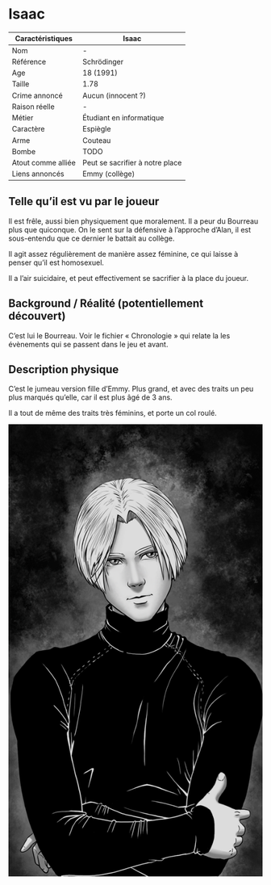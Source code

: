 # Isaac

| Caractéristiques   | Isaac                           |
| ------------------ | ------------------------------- |
| Nom                | -                               |
| Référence          | Schrödinger                     |
| Age                | 18 (1991)                       |
| Taille             | 1.78                            |
| Crime annoncé      | Aucun (innocent ?)              |
| Raison réelle      | -                               |
| Métier             | Étudiant en informatique        |
| Caractère          | Espiègle                        |
| Arme               | Couteau                         |
| Bombe              | TODO                            |
| Atout comme alliée | Peut se sacrifier à notre place |
| Liens annoncés     | Emmy (collège)                  |

## Telle qu’il est vu par le joueur

Il est frêle, aussi bien physiquement que moralement. Il a peur du Bourreau plus que quiconque. On le sent sur la défensive à l’approche d’Alan, il est sous-entendu que ce dernier le battait au collège.

Il agit assez régulièrement de manière assez féminine, ce qui laisse à penser qu’il est homosexuel.

Il a l’air suicidaire, et peut effectivement se sacrifier à la place du joueur.

## Background / Réalité (potentiellement découvert)

C’est lui le Bourreau. Voir le fichier « Chronologie » qui relate la les évènements qui se passent dans le jeu et avant.

## Description physique

C’est le jumeau version fille d’Emmy. Plus grand, et avec des traits un peu plus marqués qu’elle, car il est plus âgé de 3 ans. 

Il a tout de même des traits très féminins, et porte un col roulé.

![portrait de isaac](../Creations/Portraits/Isaac.png)
